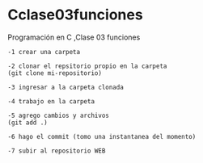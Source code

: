 # Cclase03funciones
Programación en C ,Clase 03  funciones

    -1 crear una carpeta

    -2 clonar el repsitorio propio en la carpeta
    (git clone mi-repositorio)

    -3 ingresar a la carpeta clonada

    -4 trabajo en la carpeta

    -5 agrego cambios y archivos
    (git add .)

    -6 hago el commit (tomo una instantanea del momento)

    -7 subir al repositorio WEB
